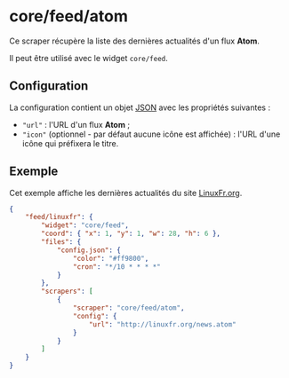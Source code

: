 # core/feed/atom

Ce scraper récupère la liste des dernières actualités d'un flux **Atom**.

Il peut être utilisé avec le widget `core/feed`.

## Configuration

La configuration contient un objet
[JSON](http://www.json.org/json-fr.html "JavaScript Object Notation") avec les
propriétés suivantes :

- `"url"` : l'URL d'un flux **Atom** ;
- `"icon"` (optionnel - par défaut aucune icône est affichée) : l'URL d'une
  icône qui préfixera le titre.

## Exemple

Cet exemple affiche les dernières actualités du site
[LinuxFr.org](https://linuxfr.org/).

```JSON
{
    "feed/linuxfr": {
        "widget": "core/feed",
        "coord": { "x": 1, "y": 1, "w": 28, "h": 6 },
        "files": {
            "config.json": {
                "color": "#ff9800",
                "cron": "*/10 * * * *"
            }
        },
        "scrapers": [
            {
                "scraper": "core/feed/atom",
                "config": {
                    "url": "http://linuxfr.org/news.atom"
                }
            }
        ]
    }
}
```
